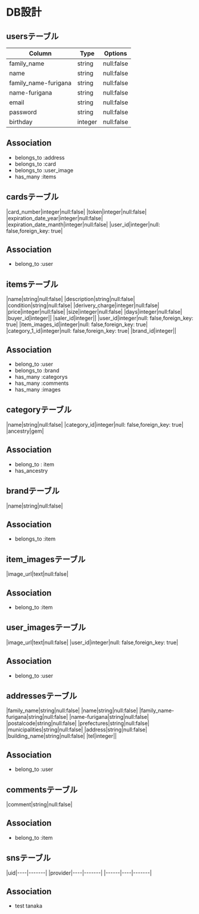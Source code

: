 # DB設計

## usersテーブル
|Column|Type|Options|
|------|----|-------|
|family_name|string|null:false|
|name|string|null:false|
|family_name-furigana|string|null:false|
|name-furigana|string|null:false|
|email|string|null:false|
|password|string|null:false|
|birthday|integer|null:false|

## Association
- belongs_to :address
- belongs_to :card
- belongs_to :user_image
- has_many :items



## cardsテーブル
|card_number|integer|null:false|
|token|integer|null:false|
|expiration_date_year|integer|null:false|
|expiration_date_manth|integer|null:false|
|user_id|integer|null: false,foreign_key: true|

## Association
- belong_to :user



## itemsテーブル
|name|string|null:false|
|description|string|null:false|
|condition|string|null:false|
|derivery_charge|integer|null:false|
|price|integer|null:false|
|size|integer|null:false|
|days|integer|null:false|
|buyer_id|integer||
|saler_id|integer||
|user_id|integer|null: false,foreign_key: true|
|item_images_id|integer|null: false,foreign_key: true|
|category_1_id|integer|null: false,foreign_key: true|
|brand_id|integer||

## Association
- belong_to :user
- belongs_to :brand
- has_many :categorys
- has_many :comments
- has_many :images






## categoryテーブル
|name|string|null:false|
|category_id|integer|null: false,foreign_key: true|
|ancestry|gem|

## Association
- belong_to : item
- has_ancestry




## brandテーブル
|name|string|null:false|

## Association
- belongs_to :item



## item_imagesテーブル
|image_url|text|null:false|

## Association
- belong_to :item



## user_imagesテーブル
|image_url|text|null:false|
|user_id|integer|null: false,foreign_key: true|

## Association
- belong_to :user



## addressesテーブル
|family_name|string|null:false|
|name|string|null:false|
|family_name-furigana|string|null:false|
|name-furigana|string|null:false|
|postalcode|string|null:false|
|prefectures|string|null:false|
|municipalities|string|null:false|
|address|string|null:false|
|building_name|string|null:false|
|tel|integer||

## Association
- belong_to :user



## commentsテーブル
|comment|string|null:false|

## Association
- belong_to :item



<!-- 追加？ -->
## snsテーブル
|uid|----|-------|
|provider|----|-------|
|------|----|-------|
## Association

* test tanaka